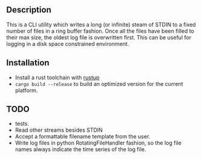 ## Description

This is a CLI utility which writes a long (or infinite) steam of STDIN to
a fixed number of files in a ring buffer fashion. Once all the files have been
filled to their max size, the oldest log file is overwritten first. This can be useful
for logging in a disk space constrained environment.


## Installation
* Install a rust toolchain with [rustup](https://rustup.rs/)
* `cargo build --release` to build an optimized version for the current platform.


## TODO
* tests.
* Read other streams besides STDIN
* Accept a formattable filename template from the user.
* Write log files in python RotatingFileHandler fashion, so the log file names
  always indicate the time series of the log file.
